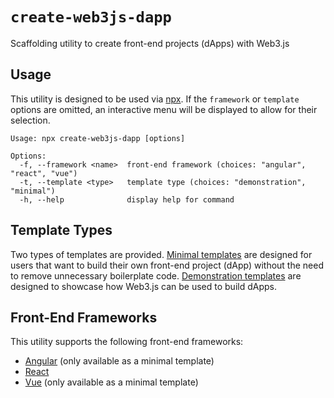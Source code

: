 # `create-web3js-dapp`

Scaffolding utility to create front-end projects (dApps) with Web3.js

## Usage

This utility is designed to be used via
[npx](https://docs.npmjs.com/cli/v8/commands/npx). If the `framework` or
`template` options are omitted, an interactive menu will be displayed to allow
for their selection.

```console
Usage: npx create-web3js-dapp [options]

Options:
  -f, --framework <name>  front-end framework (choices: "angular", "react", "vue")
  -t, --template <type>   template type (choices: "demonstration", "minimal")
  -h, --help              display help for command
```

## Template Types

Two types of templates are provided. [Minimal templates](templates/min) are
designed for users that want to build their own front-end project (dApp) without
the need to remove unnecessary boilerplate code.
[Demonstration templates](templates/demo) are designed to showcase how Web3.js
can be used to build dApps.

## Front-End Frameworks

This utility supports the following front-end frameworks:

- [Angular](https://angular.dev/) (only available as a minimal template)
- [React](https://react.dev/)
- [Vue](https://vuejs.org/) (only available as a minimal template)
